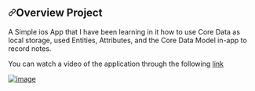 <h2><a id="user-content-overview-project" class="anchor" aria-hidden="true" href="#overview-project"><svg class="octicon octicon-link" viewBox="0 0 16 16" version="1.1" width="16" height="16" aria-hidden="true"><path fill-rule="evenodd" d="M7.775 3.275a.75.75 0 001.06 1.06l1.25-1.25a2 2 0 112.83 2.83l-2.5 2.5a2 2 0 01-2.83 0 .75.75 0 00-1.06 1.06 3.5 3.5 0 004.95 0l2.5-2.5a3.5 3.5 0 00-4.95-4.95l-1.25 1.25zm-4.69 9.64a2 2 0 010-2.83l2.5-2.5a2 2 0 012.83 0 .75.75 0 001.06-1.06 3.5 3.5 0 00-4.95 0l-2.5 2.5a3.5 3.5 0 004.95 4.95l1.25-1.25a.75.75 0 00-1.06-1.06l-1.25 1.25a2 2 0 01-2.83 0z"></path></svg></a>Overview Project</h2>
<p>A Simple ios App that I have been learning in it how to use Core Data as local storage, used Entities, Attributes, and the Core Data Model in-app to record notes.</p>
<p>You can watch a video of the application through the following <a href="https://www.youtube.com/watch?v=VeudbY7QiL4">link</p>
  
![image](https://user-images.githubusercontent.com/63853553/117184726-b7554e00-ade1-11eb-8ad7-6df06f96725f.jpg)
